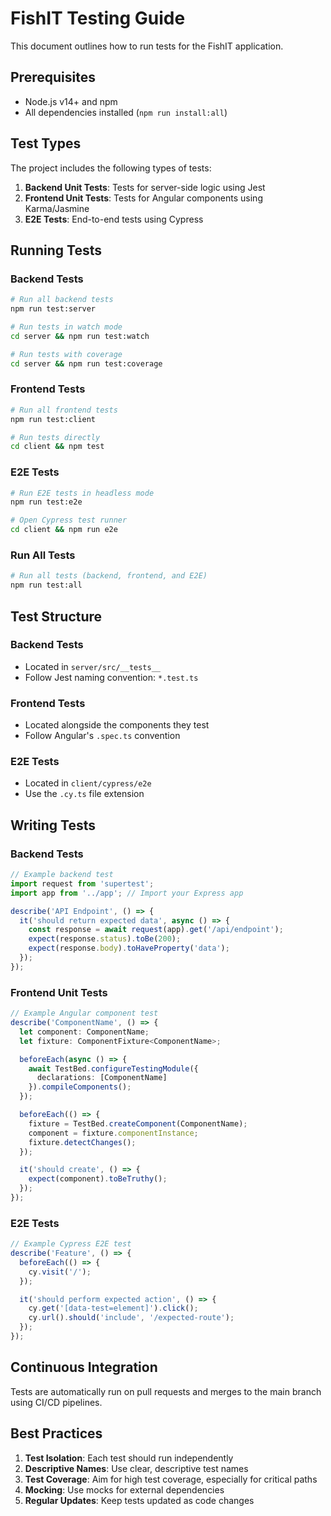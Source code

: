 # FishIT Testing Guide

This document outlines how to run tests for the FishIT application.

## Prerequisites

- Node.js v14+ and npm
- All dependencies installed (`npm run install:all`)

## Test Types

The project includes the following types of tests:

1. **Backend Unit Tests**: Tests for server-side logic using Jest
2. **Frontend Unit Tests**: Tests for Angular components using Karma/Jasmine
3. **E2E Tests**: End-to-end tests using Cypress

## Running Tests

### Backend Tests

```bash
# Run all backend tests
npm run test:server

# Run tests in watch mode
cd server && npm run test:watch

# Run tests with coverage
cd server && npm run test:coverage
```

### Frontend Tests

```bash
# Run all frontend tests
npm run test:client

# Run tests directly
cd client && npm test
```

### E2E Tests

```bash
# Run E2E tests in headless mode
npm run test:e2e

# Open Cypress test runner
cd client && npm run e2e
```

### Run All Tests

```bash
# Run all tests (backend, frontend, and E2E)
npm run test:all
```

## Test Structure

### Backend Tests

- Located in `server/src/__tests__`
- Follow Jest naming convention: `*.test.ts`

### Frontend Tests

- Located alongside the components they test
- Follow Angular's `.spec.ts` convention

### E2E Tests

- Located in `client/cypress/e2e`
- Use the `.cy.ts` file extension

## Writing Tests

### Backend Tests

```typescript
// Example backend test
import request from 'supertest';
import app from '../app'; // Import your Express app

describe('API Endpoint', () => {
  it('should return expected data', async () => {
    const response = await request(app).get('/api/endpoint');
    expect(response.status).toBe(200);
    expect(response.body).toHaveProperty('data');
  });
});
```

### Frontend Unit Tests

```typescript
// Example Angular component test
describe('ComponentName', () => {
  let component: ComponentName;
  let fixture: ComponentFixture<ComponentName>;

  beforeEach(async () => {
    await TestBed.configureTestingModule({
      declarations: [ComponentName]
    }).compileComponents();
  });

  beforeEach(() => {
    fixture = TestBed.createComponent(ComponentName);
    component = fixture.componentInstance;
    fixture.detectChanges();
  });

  it('should create', () => {
    expect(component).toBeTruthy();
  });
});
```

### E2E Tests

```typescript
// Example Cypress E2E test
describe('Feature', () => {
  beforeEach(() => {
    cy.visit('/');
  });

  it('should perform expected action', () => {
    cy.get('[data-test=element]').click();
    cy.url().should('include', '/expected-route');
  });
});
```

## Continuous Integration

Tests are automatically run on pull requests and merges to the main branch using CI/CD pipelines.

## Best Practices

1. **Test Isolation**: Each test should run independently
2. **Descriptive Names**: Use clear, descriptive test names
3. **Test Coverage**: Aim for high test coverage, especially for critical paths
4. **Mocking**: Use mocks for external dependencies
5. **Regular Updates**: Keep tests updated as code changes 